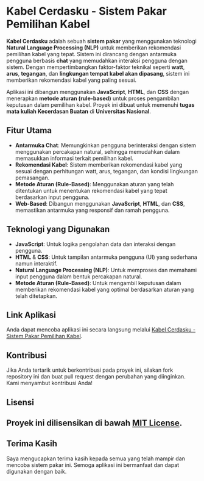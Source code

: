 # Kabel Cerdasku - Sistem Pakar Pemilihan Kabel

**Kabel Cerdasku** adalah sebuah **sistem pakar** yang menggunakan teknologi **Natural Language Processing (NLP)** untuk memberikan rekomendasi pemilihan kabel yang tepat. Sistem ini dirancang dengan antarmuka pengguna berbasis **chat** yang memudahkan interaksi pengguna dengan sistem. Dengan mempertimbangkan faktor-faktor teknikal seperti **watt**, **arus**, **tegangan**, dan **lingkungan tempat kabel akan dipasang**, sistem ini memberikan rekomendasi kabel yang paling sesuai.

Aplikasi ini dibangun menggunakan **JavaScript**, **HTML**, dan **CSS** dengan menerapkan **metode aturan (rule-based)** untuk proses pengambilan keputusan dalam pemilihan kabel. Proyek ini dibuat untuk memenuhi **tugas mata kuliah Kecerdasan Buatan** di **Universitas Nasional**.

## Fitur Utama
- **Antarmuka Chat**: Memungkinkan pengguna berinteraksi dengan sistem menggunakan percakapan natural, sehingga memudahkan dalam memasukkan informasi terkait pemilihan kabel.
- **Rekomendasi Kabel**: Sistem memberikan rekomendasi kabel yang sesuai dengan perhitungan watt, arus, tegangan, dan kondisi lingkungan pemasangan.
- **Metode Aturan (Rule-Based)**: Menggunakan aturan yang telah ditentukan untuk menentukan rekomendasi kabel yang tepat berdasarkan input pengguna.
- **Web-Based**: Dibangun menggunakan **JavaScript**, **HTML**, dan **CSS**, memastikan antarmuka yang responsif dan ramah pengguna.

## Teknologi yang Digunakan
- **JavaScript**: Untuk logika pengolahan data dan interaksi dengan pengguna.
- **HTML** & **CSS**: Untuk tampilan antarmuka pengguna (UI) yang sederhana namun interaktif.
- **Natural Language Processing (NLP)**: Untuk memproses dan memahami input pengguna dalam bentuk percakapan natural.
- **Metode Aturan (Rule-Based)**: Untuk mengambil keputusan dalam memberikan rekomendasi kabel yang optimal berdasarkan aturan yang telah ditetapkan.

## Link Aplikasi
Anda dapat mencoba aplikasi ini secara langsung melalui [Kabel Cerdasku - Sistem Pakar Pemilihan Kabel](https://okaberintarou26.github.io/SistemPakarKabelCerdasku/).

## Kontribusi
Jika Anda tertarik untuk berkontribusi pada proyek ini, silakan fork repository ini dan buat pull request dengan perubahan yang diinginkan. Kami menyambut kontribusi Anda!

## Lisensi
Proyek ini dilisensikan di bawah [MIT License](LICENSE).
---
## Terima Kasih
Saya mengucapkan terima kasih kepada semua yang telah mampir dan mencoba sistem pakar ini. Semoga aplikasi ini bermanfaat dan dapat digunakan dengan baik.
